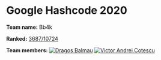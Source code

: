 # Google Hashcode 2020

**Team name:** Bb4k

**Ranked:** [3687/10724](https://codingcompetitions.withgoogle.com/hashcode/archive/2020/scoreboards)

**Team members:** [![Dragos Balmau](https://github.com/DragosBalmau.png?size=40)](https://github.com/DragosBalmau) [![Victor Andrei Cotescu](https://github.com/VictorAndreiCotescu.png?size=40)](https://github.com/VictorAndreiCotescu)
